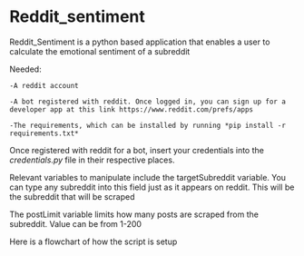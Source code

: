 # Reddit_sentiment

Reddit_Sentiment is a python based application that enables a user to calculate the emotional sentiment of a subreddit 

Needed:
    
    -A reddit account
    
    -A bot registered with reddit. Once logged in, you can sign up for a developer app at this link https://www.reddit.com/prefs/apps
    
    -The requirements, which can be installed by running *pip install -r requirements.txt*
    
Once registered with reddit for a bot, insert your credentials into the *credentials.py* file in their respective places.

Relevant variables to manipulate include the targetSubreddit variable.  You can type any subreddit into this field just as it appears on reddit.  This will be the subreddit that will be scraped

The postLimit variable limits how many posts are scraped from the subreddit.  Value can be from 1-200

Here is a flowchart of how the script is setup



    

